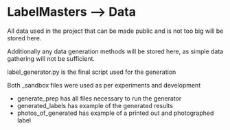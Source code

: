 # LabelMasters --> Data

All data used in the project that can be made  public  and is not too big will be stored here. 

Additionally any data generation methods will be stored here, as simple data gathering will not be sufficient.

label_generator.py is the final script used for the generation

Both _sandbox files were used as per experiments and development

- generate_prep has all files necessary to run the generator
- generated_labels has example of the generated results
- photos_of_generated has example of a printed out and photographed label
  
